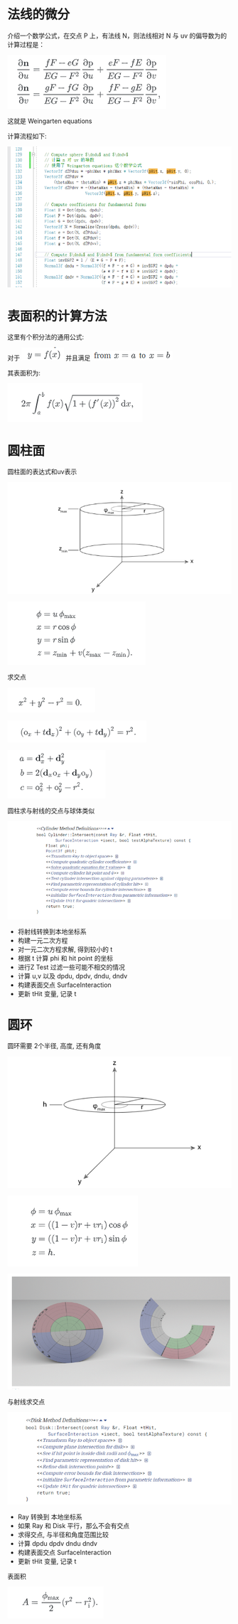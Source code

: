 ﻿# 法线的微分

介绍一个数学公式，在交点 P 上，有法线 N，则法线相对 N 与 uv 的偏导数为的计算过程是：

![1](02_17/1.png)

这就是 Weingarten equations

计算流程如下:

![2](02_17/2.png)

# 表面积的计算方法

这里有个积分法的通用公式:

对于 ![3](02_17/3.png) 并且满足 ![4](02_17/4.png)

其表面积为:

![5](02_17/5.png)

# 圆柱面

圆柱面的表达式和uv表示

![7](02_17/7.png)

![6](02_17/6.png)

求交点

![8](02_17/8.png)

![9](02_17/9.png)

![10](02_17/10.png)

圆柱求与射线的交点与球体类似

![11](02_17/11.png)

 - 将射线转换到本地坐标系
 - 构建一元二次方程
 - 对一元二次方程求解, 得到较小的 t
 - 根据 t 计算 phi 和 hit point 的坐标
 - 进行Z Test 过滤一些可能不相交的情况
 - 计算 u,v 以及 dpdu, dpdv, dndu, dndv
 - 构建表面交点 SurfaceInteraction
 - 更新 tHit 变量, 记录 t

# 圆环

圆环需要 2个半径, 高度, 还有角度

![12](02_17/12.png)

![13](02_17/13.png)

![14](02_17/14.png)

与射线求交点

![15](02_17/15.png)

 - Ray 转换到 本地坐标系
 - 如果 Ray 和 Disk 平行，那么不会有交点
 - 求得交点, 与半径和角度范围比较
 - 计算 dpdu dpdv dndu dndv
 - 构建表面交点 SurfaceInteraction
 - 更新 tHit 变量, 记录 t

表面积

![16](02_17/16.png)







